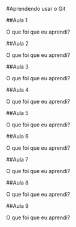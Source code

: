#Aprendendo usar o Git


##Aula 1

O que foi que eu aprendi?

##Aula 2

O que foi que eu aprendi?

##Aula 3

O que foi que eu aprendi?

##Aula 4

O que foi que eu aprendi?

##Aula 5

O que foi que eu aprendi?

##Aula 6

O que foi que eu aprendi?

##Aula 7

O que foi que eu aprendi?

##Aula 8

O que foi que eu aprendi?

##Aula 9

O que foi que eu aprendi?
